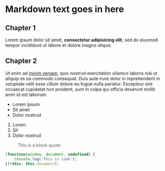 # Markdown text goes in here

## Chapter 1

Lorem ipsum dolor sit amet, **consectetur adipisicing elit**, sed do eiusmod tempor incididunt ut labore
et dolore *magna aliqua*. 

## Chapter 2

Ut enim ad [minim veniam](#), quis nostrud exercitation ullamco laboris nisi ut
aliquip ex ea commodo consequat. Duis aute irure dolor in reprehenderit in voluptate velit esse
cillum dolore eu fugiat nulla pariatur. Excepteur sint occaecat cupidatat non proident, sunt in
culpa qui officia deserunt mollit anim id est laborum.


 * Lorem ipsum
 * Sit amet
 * Dolor nostrud

 1. Lorem
 1. Sit
 1. Dolor nostrud


> This is a block quote

```js
(function(window, document, undefined) {
    console.log('This is code');
})(this, this.document);
```